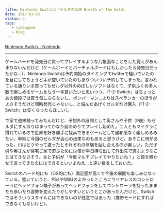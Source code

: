 ```yaml
---
title: Nintendo Switchと『ゼルダの伝説 Breath of the Wild』
date: 2017-03-03
status: p
tags:
   - videogame
   - blog
---
```


[Nintendo Switch｜Nintendo](https://www.nintendo.co.jp/hardware/switch/index.html)

---

ゲームハードを発売日に買ってプレイするような几帳面なことをした覚えがあんまりないんだけど（ゲームボーイとバーチャルボーイはもしかしたら発売日だったかな…）、Nintendo Switchは予約開始のタイミングでtwitterで騒いでいたのを目にしてちょうど手が空いていたのもありついつい予約してしまった。言われている通りいま買ってもゼルダ以外のめぼしいソフトはなくて、子供ふくめ多人数で楽しめるゲームをもう一本買いたいと思いつつ、『1-2-Switch』はちょっとあの値段では買う気にならないし、ボンバーマン…よりはスペランカーのほうがよさそうだけど同時発売じゃないし…と悩んだあげくゼルダだけ購入（『1-2-Switch』は安くなったらほしい）。

で家で週末触ってみたんだけど、予想外の展開として奥さんや子供（9歳）もゼルダにすんなりはまってかなり前のめりでプレイし始めた。二人ともマイクラに慣れているので世界を好き勝手に探索できるゲームとして違和感なく楽しめるみたい。単純に今回のゼルダが会心の出来なのもあると思うけど。あそこに何があった、川はどうやって渡ったとそれぞれの体験を話し合えるのが楽しい。ただ子供や奥さんが帰宅ご家で遊ぶためには僕が平日持ち出して外出先で遊ぶようなことはできなさそう。あと子供が「今度マルチプレイでやりたいね！」と目を輝かせて言ってきたのにはできるといいよねえ…と遠い目をしておいた。

Switchのハード的にも（OS的にも）満足感が高くて今後の展開も楽しみになっている。強いていうと、PS4やWiiUのよかったところにワイヤレスのコントローラにヘッドフォン端子があってヘッドフォンをしてコントローラを持ったままたち歩いたり姿勢を変えたりがしやすいというとこがあったんだけど、Switchではそういうスタイルにはできないのが残念ではあった（携帯モードにすればできなくもないけど）。
